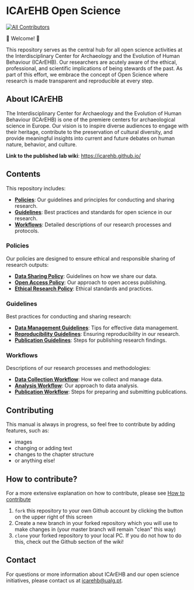 # ICArEHB Open Science

<!-- ALL-CONTRIBUTORS-BADGE:START - Do not remove or modify this section -->
[![All Contributors](https://img.shields.io/badge/all_contributors-4-orange.svg?style=flat-square)](#contributors-)
<!-- ALL-CONTRIBUTORS-BADGE:END -->

:tada: Welcome! :tada:

This repository serves as the central hub for all open science activities at the Interdisciplinary Center for Archaeology and the Evolution of Human Behaviour (ICArEHB). Our researchers are acutely aware of the ethical, professional, and scientific implications of being stewards of the past. As part of this effort, we embrace the concept of Open Science where research is made transparent and reproducible at every step. 

## About ICArEHB

The Interdisciplinary Center for Archaeology and the Evolution of Human Behaviour (ICArEHB) is one of the premiere centers for archaeological science in Europe. Our vision is to inspire diverse audiences to engage with their heritage, contribute to the preservation of cultural diversity, and provide meaningful insights into current and future debates on human nature, behavior, and culture.

**Link to the published lab wiki**: https://icarehb.github.io/

## Contents

This repository includes:

- **[Policies](#policies)**: Our guidelines and principles for conducting and sharing research.
- **[Guidelines](#guidelines)**: Best practices and standards for open science in our research.
- **[Workflows](#workflows)**: Detailed descriptions of our research processes and protocols.

### Policies

Our policies are designed to ensure ethical and responsible sharing of research outputs:
- **[Data Sharing Policy](link-to-data-sharing-policy)**: Guidelines on how we share our data.
- **[Open Access Policy](link-to-open-access-policy)**: Our approach to open access publishing.
- **[Ethical Research Policy](link-to-ethical-research-policy)**: Ethical standards and practices.

### Guidelines

Best practices for conducting and sharing research:
- **[Data Management Guidelines](link-to-data-management-guidelines)**: Tips for effective data management.
- **[Reproducibility Guidelines](link-to-reproducibility-guidelines)**: Ensuring reproducibility in our research.
- **[Publication Guidelines](link-to-publication-guidelines)**: Steps for publishing research findings.

### Workflows

Descriptions of our research processes and methodologies:
- **[Data Collection Workflow](link-to-data-collection-workflow)**: How we collect and manage data.
- **[Analysis Workflow](link-to-analysis-workflow)**: Our approach to data analysis.
- **[Publication Workflow](link-to-publication-workflow)**: Steps for preparing and submitting publications.

## Contributing

This manual is always in progress, so feel free to contribute by adding features, such as:
- images
- changing or adding text
- changes to the chapter structure
- or anything else!

## How to contribute?
For a more extensive explanation on how to contribute, please see [How to contribute](https://github.com/eur-synclab/eur-synclab.github.io/blob/master/docs/welcome/contribute.md)

1. `fork` this repository to your own Github account by clicking the button on the upper right of this screen
2. Create a new branch in your forked repository which you will use to make changes in (your master branch will remain "clean" this way)
3. `clone` your forked repository to your local PC. If you do not how to do this, check out the Github section of the wiki!

## Contact

For questions or more information about ICArEHB and our open science initiatives, please contact us at [icarehb@ualg.pt](mailto:icarehb@ualg.pt).
